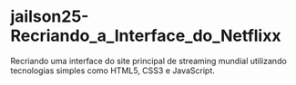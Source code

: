 # jailson25-Recriando_a_Interface_do_Netflixx

Recriando uma interface do site principal de streaming mundial utilizando tecnologias simples como HTML5, CSS3 e JavaScript.
